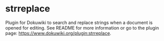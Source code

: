 strreplace
==========

Plugin for Dokuwiki to search and replace strings when a document is opened for editing.
See README for more information or go to the plugin page: https://www.dokuwiki.org/plugin:strreplace.

